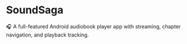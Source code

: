 # SoundSaga
🎧 A full-featured Android audiobook player app with streaming, chapter navigation, and playback tracking.
